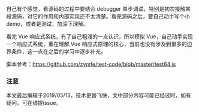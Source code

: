自己有个感觉，看源码的过程中要结合 debugger 单步调试，特别是初次接触某段源码，对它的作用和内部实现还不太清楚。看完源码之后，要自己动手写个小 demo，或者是测试，加深下理解。

看完 Vue 响应式系统，有了自己粗浅的一点认识，所以模拟 Vue，自己动手实现一个响应式系统，重在理解 Vue 响应式原理的核心，当前也没有涉及到很多的边界条件，这一点在之后的学习中逐步补充。

脚本参考：https://github.com/zymfe/test-code/blob/master/test64.js

### 注意
本文最后编辑于2019/05/13，技术更替飞快，文中部分内容可能已经过时，如有疑问，可在线提issue。